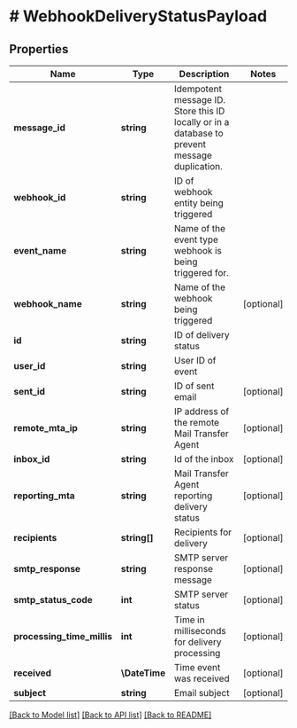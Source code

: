 # # WebhookDeliveryStatusPayload

## Properties

Name | Type | Description | Notes
------------ | ------------- | ------------- | -------------
**message_id** | **string** | Idempotent message ID. Store this ID locally or in a database to prevent message duplication. |
**webhook_id** | **string** | ID of webhook entity being triggered |
**event_name** | **string** | Name of the event type webhook is being triggered for. |
**webhook_name** | **string** | Name of the webhook being triggered | [optional]
**id** | **string** | ID of delivery status |
**user_id** | **string** | User ID of event |
**sent_id** | **string** | ID of sent email | [optional]
**remote_mta_ip** | **string** | IP address of the remote Mail Transfer Agent | [optional]
**inbox_id** | **string** | Id of the inbox | [optional]
**reporting_mta** | **string** | Mail Transfer Agent reporting delivery status | [optional]
**recipients** | **string[]** | Recipients for delivery | [optional]
**smtp_response** | **string** | SMTP server response message | [optional]
**smtp_status_code** | **int** | SMTP server status | [optional]
**processing_time_millis** | **int** | Time in milliseconds for delivery processing | [optional]
**received** | **\DateTime** | Time event was received | [optional]
**subject** | **string** | Email subject | [optional]

[[Back to Model list]](../../README#models) [[Back to API list]](../../README#endpoints) [[Back to README]](../../README)
